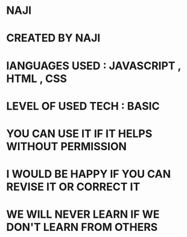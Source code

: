 # NAJI
# CREATED BY NAJI
# lANGUAGES USED : JAVASCRIPT , HTML , CSS
# LEVEL OF USED TECH : BASIC
# YOU CAN USE IT IF IT HELPS WITHOUT PERMISSION
# I WOULD BE HAPPY IF YOU CAN REVISE IT OR CORRECT IT

# WE WILL NEVER LEARN IF WE DON'T LEARN FROM OTHERS
